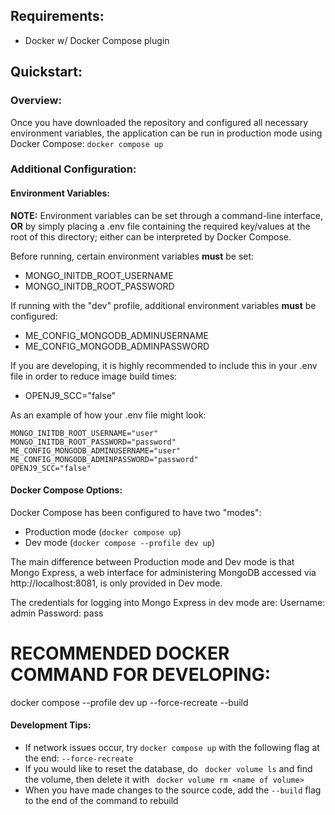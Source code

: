 ## Requirements:
* Docker w/ Docker Compose plugin

## Quickstart:
### Overview:
Once you have downloaded the repository and configured all necessary environment variables, the application can be run in production mode using Docker Compose:
``` docker compose up ```

### Additional Configuration:
#### Environment Variables:
**NOTE:** Environment variables can be set through a command-line interface, **OR** by simply placing a .env file containing the required key/values at the root of this directory; either can be interpreted by Docker Compose.

Before running, certain environment variables **must** be set:
* MONGO_INITDB_ROOT_USERNAME
* MONGO_INITDB_ROOT_PASSWORD

If running with the "dev" profile, additional environment variables **must** be configured:
* ME_CONFIG_MONGODB_ADMINUSERNAME
* ME_CONFIG_MONGODB_ADMINPASSWORD

If you are developing, it is highly recommended to include this in your .env file in order to reduce image build times:
* OPENJ9_SCC="false"

As an example of how your .env file might look:
```
MONGO_INITDB_ROOT_USERNAME="user"
MONGO_INITDB_ROOT_PASSWORD="password"
ME_CONFIG_MONGODB_ADMINUSERNAME="user"
ME_CONFIG_MONGODB_ADMINPASSWORD="password"
OPENJ9_SCC="false"
```

#### Docker Compose Options:
Docker Compose has been configured to have two "modes":
* Production mode (``` docker compose up ```)
* Dev mode (``` docker compose --profile dev up ```)

The main difference between Production mode and Dev mode is that Mongo Express, a web interface for administering MongoDB accessed via http://localhost:8081, is only provided in Dev mode.

The credentials for logging into Mongo Express in dev mode are:
Username: admin
Password: pass

# RECOMMENDED DOCKER COMMAND FOR DEVELOPING:
docker compose --profile dev up --force-recreate --build

#### Development Tips:
* If network issues occur, try ``` docker compose up ``` with the following flag at the end: ``` --force-recreate ```
* If you would like to reset the database, do ``` docker volume ls``` and find the volume, then delete it with ``` docker volume rm <name of volume>```
* When you have made changes to the source code, add the ``` --build ``` flag to the end of the command to rebuild
